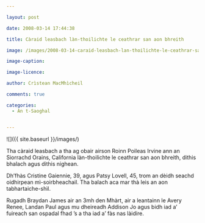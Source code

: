 ```yaml
---

layout: post

date: 2008-03-14 17:44:38

title: Càraid leasbach làn-thoilichte le ceathrar san aon bhreith

image: /images/2008-03-14-caraid-leasbach-lan-thoilichte-le-ceathrar-san-aon-bhreith.jpg

image-caption:

image-licence:

author: Crìstean MacMhìcheil

comments: true

categories:
  - An t-Saoghal


---
```


![]({{ site.baseurl }}/images/)

Tha càraid leasbach a tha ag obair airson Roinn Poileas Irvine ann an Siorrachd Orains, California làn-thoilichte le ceathrar san aon bhreith, dithis bhalach agus dithis nighean.

<!--more-->

Dh’fhàs Cristine Gaiennie, 39, agus Patsy Lovell, 45, trom an dèidh seachd oidhirpean mì-soirbheachail. Tha balach aca mar thà leis an aon tabhartaiche-shìl.

Rugadh Braydan James air an 3mh den Mhàrt, air a leantainn le Avery Renee, Landan Paul agus mu dheireadh Addison Jo agus bidh iad a’ fuireach san ospadal fhad ’s a tha iad a’ fàs nas làidire.

